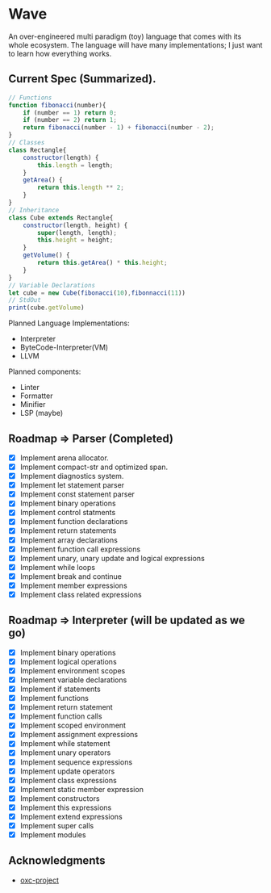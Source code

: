 # Wave
An over-engineered multi paradigm (toy) language that comes with its whole ecosystem.
The language will have many implementations; I just want to learn how everything works.

## Current Spec (Summarized).
```js
// Functions
function fibonacci(number){
    if (number == 1) return 0;
    if (number == 2) return 1;
    return fibonacci(number - 1) + fibonacci(number - 2);
}
// Classes
class Rectangle{
    constructor(length) {
        this.length = length;
    }
    getArea() {
        return this.length ** 2;
    }
}
// Inheritance
class Cube extends Rectangle{
    constructor(length, height) {
        super(length, length);
        this.height = height;
    }
    getVolume() {
        return this.getArea() * this.height;
    }
}
// Variable Declarations
let cube = new Cube(fibonacci(10),fibonnacci(11))
// StdOut
print(cube.getVolume)
```

Planned Language Implementations:
- Interpreter
- ByteCode-Interpreter(VM)
- LLVM

Planned components:
- Linter
- Formatter
- Minifier
- LSP (maybe)

<!-- ROADMAP -->
## Roadmap => Parser (Completed)
- [x] Implement arena allocator.
- [x] Implement compact-str and optimized span.
- [x] Implement diagnostics system.
- [x] Implement let statement parser
- [x] Implement const statement parser
- [x] Implement binary operations
- [x] Implement control statments
- [x] Implement function declarations
- [x] Implement return statements
- [x] Implement array declarations
- [x] Implement function call expressions
- [x] Implement unary, unary update and logical expressions
- [x] Implement while loops
- [x] Implement break and continue
- [x] Implement member expressions
- [x] Implement class related expressions

## Roadmap => Interpreter (will be updated as we go)
- [x] Implement binary operations
- [x] Implement logical operations
- [x] Implement environment scopes
- [x] Implement variable declarations
- [x] Implement if statements
- [x] Implement functions
- [x] Implement return statement
- [x] Implement function calls
- [x] Implement scoped environment
- [x] Implement assignment expressions
- [x] Implement while statement
- [x] Implement unary operators
- [x] Implement sequence expressions
- [x] Implement update operators
- [x] Implement class expressions
- [x] Implement static member expression
- [x] Implement constructors
- [x] Implement this expressions
- [x] Implement extend expressions
- [x] Implement super calls
- [x] Implement modules

<!-- ACKNOWLEDGMENTS -->
## Acknowledgments

* [oxc-project](https://oxc-project.github.io/docs/learn/parser_in_rust/intro.html)

